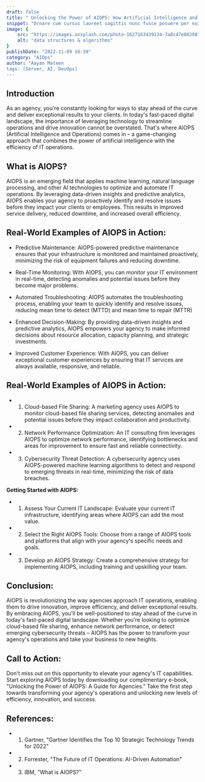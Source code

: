 ```yaml
---
draft: false
title: " Unlocking the Power of AIOPS: How Artificial Intelligence and Operations Can Transform Your Agency's Efficiency and Innovation"
snippet: "Ornare cum cursus laoreet sagittis nunc fusce posuere per euismod dis vehicula a, semper fames lacus maecenas dictumst pulvinar neque enim non potenti. Torquent hac sociosqu eleifend potenti."
image: {
    src: "https://images.unsplash.com/photo-1627163439134-7a8c47e08208?&fit=crop&w=430&h=240",
    alt: "data structures & algorithms"
}
publishDate: "2022-11-09 16:39"
category: "AIOps"
author: "Aayan Mateen
tags: [Server, AI, DevOps]
---
```

## Introduction
As an agency, you're constantly looking for ways to stay ahead of the curve and deliver exceptional results to your clients. In today's
fast-paced digital landscape, the importance of leveraging technology to streamline operations and drive innovation cannot be overstated.
That's where AIOPS (Artificial Intelligence and Operations) comes in – a game-changing approach that combines the power of artificial
intelligence with the efficiency of IT operations.

## What is AIOPS?
AIOPS is an emerging field that applies machine learning, natural language processing, and other AI technologies to optimize and automate
IT operations. By leveraging data-driven insights and predictive analytics, AIOPS enables your agency to proactively identify and resolve
issues before they impact your clients or employees. This results in improved service delivery, reduced downtime, and increased overall
efficiency.

## Real-World Examples of AIOPS in Action:

-  Predictive Maintenance: AIOPS-powered predictive maintenance ensures that your infrastructure is monitored and maintained proactively, minimizing the risk of equipment failures and reducing downtime.
  
- Real-Time Monitoring: With AIOPS, you can monitor your IT environment in real-time, detecting anomalies and potential issues before they become major problems.

- Automated Troubleshooting: AIOPS automates the troubleshooting process, enabling your team to quickly identify and resolve issues, reducing mean time to detect (MTTD) and mean time to repair (MTTR)
  
- Enhanced Decision-Making: By providing data-driven insights and predictive analytics, AIOPS empowers your agency to make informed decisions about resource allocation, capacity planning, and strategic investments.
- Improved Customer Experience: With AIOPS, you can deliver exceptional customer experiences by ensuring that IT services are always available, responsive, and reliable.

## Real-World Examples of AIOPS in Action:

- 1. Cloud-based File Sharing: A marketing agency uses AIOPS to monitor cloud-based file sharing services, detecting anomalies and
potential issues before they impact collaboration and productivity.
- 2. Network Performance Optimization: An IT consulting firm leverages AIOPS to optimize network performance, identifying bottlenecks and areas for improvement to ensure fast and reliable connectivity.
- 3. Cybersecurity Threat Detection: A cybersecurity agency uses AIOPS-powered machine learning algorithms to detect and respond to
emerging threats in real-time, minimizing the risk of data breaches.

**Getting Started with AIOPS:**

- 1. Assess Your Current IT Landscape: Evaluate your current IT infrastructure, identifying areas where AIOPS can add the most value.
- 2. Select the Right AIOPS Tools: Choose from a range of AIOPS tools and platforms that align with your agency's specific needs and goals.
- 3. Develop an AIOPS Strategy: Create a comprehensive strategy for implementing AIOPS, including training and upskilling your team.

## Conclusion:

AIOPS is revolutionizing the way agencies approach IT operations, enabling them to drive innovation, improve efficiency, and deliver
exceptional results. By embracing AIOPS, you'll be well-positioned to stay ahead of the curve in today's fast-paced digital landscape.
Whether you're looking to optimize cloud-based file sharing, enhance network performance, or detect emerging cybersecurity threats – AIOPS
has the power to transform your agency's operations and take your business to new heights.

## Call to Action:

Don't miss out on this opportunity to elevate your agency's IT capabilities. Start exploring AIOPS today by downloading our complimentary
e-book, "Unlocking the Power of AIOPS: A Guide for Agencies." Take the first step towards transforming your agency's operations and
unlocking new levels of efficiency, innovation, and success.

## References:

- 1. Gartner, "Gartner Identifies the Top 10 Strategic Technology Trends for 2022"
- 2. Forrester, "The Future of IT Operations: AI-Driven Automation"
- 3. IBM, "What is AIOPS?"
